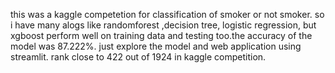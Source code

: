 this was a kaggle competetion for classification of smoker or not smoker. so i have many alogs like randomforest ,decision tree, logistic regression, but xgboost perform well on training data and testing too.the accuracy of the model was 87.222%. just explore the model and web application using streamlit. rank close to 422 out of 1924 in kaggle competition.

